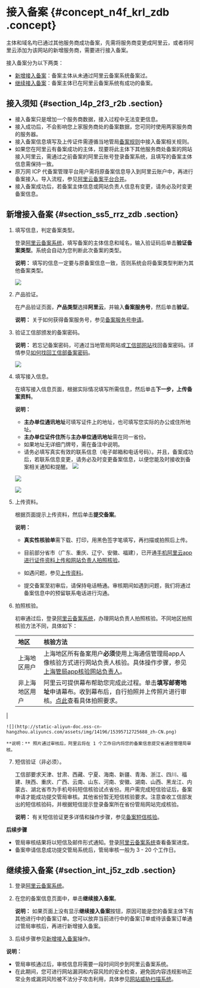 # 接入备案 {#concept_n4f_krl_zdb .concept}

主体和域名均已通过其他服务商成功备案，先需将服务商变更成阿里云，或者将阿里云添加为该网站的新增服务商，需要进行接入备案。

接入备案分为以下两类：

-   [新增接入备案](#section_ss5_rrz_zdb)：备案主体从未通过阿里云备案系统备案过。
-   [继续接入备案](#section_int_j5z_zdb)：备案主体已在阿里云备案系统有成功的备案。

## 接入须知 {#section_l4p_2f3_r2b .section}

-   接入备案只是增加一个服务商数据，接入过程中无法变更信息。
-   接入成功后，不会影响您上家服务商处的备案数据，您可同时使用两家服务商的服务器。
-   接入备案信息填写及上传证件需遵循当地管局[备案规则](../../../../intl.zh-CN/管局规则/各地区管局备案规则.md)中接入备案相关规则。
-   如果您在阿里云有备案成功的主体，现要将此主体下其他服务商处备案的网站接入阿里云，需通过之前备案的阿里云账号登录备案系统，且填写的备案主体信息需保持一致。
-   原万网 ICP 代备案管理平台用户需将原备案信息导入到阿里云账户中，再进行备案接入。导入流程，参见[阿里云备案平台合并](https://help.aliyun.com/document_detail/48581.html)。
-   接入备案成功后，若备案主体信息或网站负责人信息有变更，请务必及时变更备案信息。

## 新增接入备案 {#section_ss5_rrz_zdb .section}

1.  填写信息，判定备案类型。

    登录[阿里云备案系统](https://beian.aliyun.com/order/selfBaIndex.htm)，填写备案的主体信息和域名，输入验证码后单击**验证备案类型**。系统会自动为您判断此次备案的类型。

    **说明：** 填写的信息一定要与原备案信息一致，否则系统会将备案类型判断为其他备案类型。

    ![](http://static-aliyun-doc.oss-cn-hangzhou.aliyuncs.com/assets/img/14196/15395712725652_zh-CN.jpg)

2.  产品验证。

    在产品验证页面，**产品类型**选择**阿里云**，并输入**备案服务号**，然后单击**验证**。

    **说明：** 关于如何获得备案服务号，参见[备案服务号申请](intl.zh-CN/备案流程/申请备案服务号.md#)。

3.  验证工信部颁发的备案密码。

    **说明：** 若忘记备案密码，可通过当地管局网站或[工信部网站](http://www.miitbeian.gov.cn)找回备案密码。详情参见[如何找回工信部备案密码](../../../../intl.zh-CN/常见问题/其他/如何找回工信部备案密码？.md#)。

    ![](http://static-aliyun-doc.oss-cn-hangzhou.aliyuncs.com/assets/img/14198/15395712725751_zh-CN.jpg)

4.  填写接入信息。

    在填写接入信息页面，根据实际情况填写所需信息，然后单击**下一步，上传备案资料**。

    **说明：** 

    -   **主办单位通讯地址**可填写证件上的地址，也可填写您实际的办公或住所地址。
    -   **主办单位证件住所**与**主办单位通讯地址**需在同一省份。
    -   如果地址无详细门牌号，需在备注中说明。
    -   请务必填写真实有效的联系信息（电子邮箱和电话号码）。并且，备案成功后，若联系信息变更，请务必及时变更备案信息，以便您能及时接收到备案相关通知和提醒。
    ![](http://static-aliyun-doc.oss-cn-hangzhou.aliyuncs.com/assets/img/14198/15395712726178_zh-CN.png)

    ![](http://static-aliyun-doc.oss-cn-hangzhou.aliyuncs.com/assets/img/14198/15395712726179_zh-CN.png)

    ![](http://static-aliyun-doc.oss-cn-hangzhou.aliyuncs.com/assets/img/14198/15395712726180_zh-CN.png)

5.  上传资料。

    根据页面提示上传资料，然后单击**提交备案**。

    **说明：** 

    -   **真实性核验单**需下载、打印，用黑色签字笔填写，再扫描或拍照后上传。
    -   目前部分省市（广东、重庆、辽宁、安徽、福建），已开通[手机阿里云app进行证件资料上传和网站负责人拍照核验](../../../../intl.zh-CN/常见问题/上传资料.md#)。

    -   如遇问题，参见[上传资料](../../../../intl.zh-CN/常见问题/上传资料.md#)。
    -   提交备案至初审后，请保持电话畅通。审核期间如遇到问题，我们将通过备案信息中的预留联系电话进行沟通。
6.  拍照核验。

    初审通过后，登录[阿里云备案系统](https://beian.aliyun.com/order/selfBaIndex.htm)，办理网站负责人拍照核验。不同地区拍照核验方法不同，具体如下：

    |地区|核验方法|
    |:-|:---|
    |上海地区用户|上海地区所有备案用户**必须**使用上海通信管理局app人像核验方式进行网站负责人核验。具体操作步骤，参见[上海管局app核验网站负责人](intl.zh-CN/备案流程/上海地区通过手机app核验网站负责人.md#)。|
    |非上海地区用户|阿里云可提供幕布帮助您完成此过程。单击**填写邮寄地址**申请幕布。收到幕布后，自行拍照并上传照片进行审核。[点此](../../../../intl.zh-CN/常见问题/拍照核验.md#)查看具体拍照要求。

|

    ![](http://static-aliyun-doc.oss-cn-hangzhou.aliyuncs.com/assets/img/14196/15395712725688_zh-CN.png)

    **说明：** 照片通过审核后，阿里云将在 1 个工作日内将您的备案信息提交省通信管理局审核。

7.  短信验证（非必须）。

    工信部要求天津、甘肃、西藏、宁夏、海南、新疆、青海、浙江、四川、福建、陕西、重庆、广西、云南、山东、河南、安徽、湖南、山西、黑龙江、内蒙古、湖北省市为手机号码短信核验试点省份。用户需完成短信验证后，备案申请才能成功提交管局审核。其他省份暂无短信核验要求。注意查收工信部发出的短信核验码，并根据短信提示登录备案所在省份管局网站完成核验。

    **说明：** 有关短信验证更多详情和操作步骤，参见[备案短信核验](intl.zh-CN/备案流程/备案短信核验.md#)。


**后续步骤**

-   管局审核结果将以短信及邮件形式通知。登录[阿里云备案系统](https://beian.aliyun.com/order/index)查看备案进度。
-   备案申请信息成功提交管局系统后，管局审核一般为 3 - 20 个工作日。

## 继续接入备案 {#section_int_j5z_zdb .section}

1.  登录[阿里云备案系统](https://beian.aliyun.com/order/)。
2.  在您的备案信息页面中，单击**继续接入备案**。

    **说明：** 如果页面上没有显示**继续接入备案**按钮，原因可能是您的备案主体下有其他进行中的备案订单。您可以放弃当前进行中的备案订单或待该备案订单通过管局审核后，再进行新增接入备案。

3.  后续步骤参见[新增接入备案](#section_ss5_rrz_zdb)操作。

**说明：** 

-   管局审核通过后，审核信息将需要一段时间同步到阿里云备案系统。
-   在此期间，您可进行网站漏洞和内容风险的安全检查，避免因内容违规影响正常业务或漏洞风险被不法分子攻击利用，具体参见[网站威胁扫描系统](https://www.alibabacloud.com/product/avds)。

